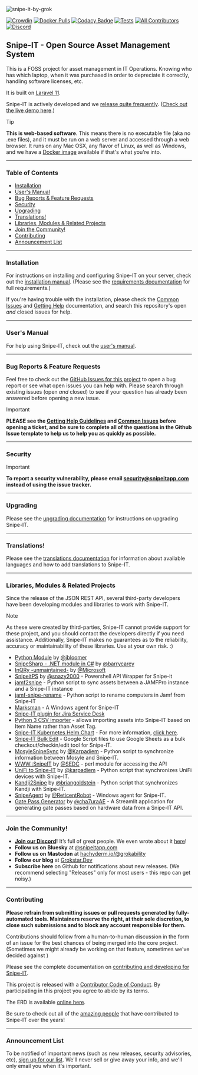 ![snipe-it-by-grok](https://github.com/snipe/snipe-it/assets/197404/b515673b-c7c8-4d9a-80f5-9fa58829a602)

[![Crowdin](https://d322cqt584bo4o.cloudfront.net/snipe-it/localized.svg)](https://crowdin.com/project/snipe-it) [![Docker Pulls](https://img.shields.io/docker/pulls/snipe/snipe-it.svg)](https://hub.docker.com/r/snipe/snipe-it/) [![Codacy Badge](https://app.codacy.com/project/badge/Grade/553ce52037fc43ea99149785afcfe641)](https://app.codacy.com/gh/snipe/snipe-it/dashboard?utm_source=gh&utm_medium=referral&utm_content=&utm_campaign=Badge_grade) [![Tests](https://github.com/snipe/snipe-it/actions/workflows/tests.yml/badge.svg)](https://github.com/snipe/snipe-it/actions/workflows/tests.yml)
[![All Contributors](https://img.shields.io/badge/all_contributors-331-orange.svg?style=flat-square)](#contributing) [![Discord](https://badgen.net/badge/icon/discord?icon=discord&label)](https://discord.gg/yZFtShAcKk)

## Snipe-IT - Open Source Asset Management System

This is a FOSS project for asset management in IT Operations. Knowing who has which laptop, when it was purchased in order to depreciate it correctly, handling software licenses, etc.

It is built on [Laravel 11](http://laravel.com).

Snipe-IT is actively developed and we [release quite frequently](https://github.com/snipe/snipe-it/releases). ([Check out the live demo here](https://snipeitapp.com/demo/).)

> [!TIP]
> __This is web-based software__. This means there is no executable file (aka no .exe files), and it must be run on a web server and accessed through a web browser. It runs on any Mac OSX, any flavor of Linux, as well as Windows, and we have a [Docker image](https://snipe-it.readme.io/docs/docker) available if that's what you're into.

-----

### Table of Contents
* [Installation](#installation)
* [User's Manual](#users-manual)
* [Bug Reports & Feature Requests](#bug-reports--feature-requests)
* [Security](#security)
* [Upgrading](#upgrading)
* [Translations!](#translations-)
* [Libraries, Modules & Related Projects](#libraries-modules--related-projects)
* [Join the Community!](#join-the-community)
* [Contributing](#contributing)
* [Announcement List](#announcement-list)


-----

### Installation

For instructions on installing and configuring Snipe-IT on your server, check out the [installation manual](https://snipe-it.readme.io/docs). (Please see the [requirements documentation](https://snipe-it.readme.io/docs/requirements) for full requirements.)

If you're having trouble with the installation, please check the [Common Issues](https://snipe-it.readme.io/docs/common-issues) and [Getting Help](https://snipe-it.readme.io/docs/getting-help) documentation, and search this repository's open *and* closed issues for help.

-----
### User's Manual
For help using Snipe-IT, check out the [user's manual](https://snipe-it.readme.io/docs/overview).

-----
### Bug Reports & Feature Requests

Feel free to check out the [GitHub Issues for this project](https://github.com/snipe/snipe-it/issues) to open a bug report or see what open issues you can help with. Please search through existing issues (open *and* closed) to see if your question has already been answered before opening a new issue.

> [!IMPORTANT]  
> **PLEASE see the [Getting Help Guidelines](https://snipe-it.readme.io/docs/getting-help) and [Common Issues](https://snipe-it.readme.io/docs/common-issues) before opening a ticket, and be sure to complete all of the questions in the Github Issue template to help us to help you as quickly as possible.**

-----

### Security

> [!IMPORTANT]
> **To report a security vulnerability, please email security@snipeitapp.com instead of using the issue tracker.**
-----


### Upgrading

Please see the [upgrading documentation](https://snipe-it.readme.io/docs/upgrading) for instructions on upgrading Snipe-IT.

------
### Translations!

Please see the [translations documentation](https://snipe-it.readme.io/docs/translations) for information about available languages and how to add translations to Snipe-IT.

-----

### Libraries, Modules & Related Projects

Since the release of the JSON REST API, several third-party developers have been developing modules and libraries to work with Snipe-IT.  

> [!NOTE]  
> As these were created by third-parties, Snipe-IT cannot provide support for these project, and you should contact the developers directly if you need assistance. Additionally, Snipe-IT makes no guarantees as to the reliability, accuracy or maintainability of these libraries. Use at your own risk. :)

- [Python Module](https://github.com/jbloomer/SnipeIT-PythonAPI) by [@jbloomer](https://github.com/jbloomer)
- [SnipeSharp - .NET module in C#](https://github.com/barrycarey/SnipeSharp) by [@barrycarey](https://github.com/barrycarey)
- [InQRy -unmaintained-](https://github.com/Microsoft/InQRy) by [@Microsoft](https://github.com/Microsoft)
- [SnipeitPS](https://github.com/snazy2000/SnipeitPS) by [@snazy2000](https://github.com/snazy2000) - Powershell API Wrapper for Snipe-it
- [jamf2snipe](https://github.com/grokability/jamf2snipe) - Python script to sync assets between a JAMFPro instance and a Snipe-IT instance
- [jamf-snipe-rename](https://macblog.org/jamf-snipe-rename/) - Python script to rename computers in Jamf from Snipe-IT
- [Marksman](https://github.com/Scope-IT/marksman) - A Windows agent for Snipe-IT
- [Snipe-IT plugin for Jira Service Desk](https://marketplace.atlassian.com/apps/1220964/snipe-it-for-jira)
- [Python 3 CSV importer](https://github.com/gastamper/snipeit-csvimporter) - allows importing assets into Snipe-IT based on Item Name rather than Asset Tag.
- [Snipe-IT Kubernetes Helm Chart](https://github.com/t3n/helm-charts/tree/master/snipeit) - For more information, [click here](https://hub.helm.sh/charts/t3n/snipeit).
- [Snipe-IT Bulk Edit](https://github.com/bricelabelle/snipe-it-bulkedit) - Google Script files to use Google Sheets as a bulk checkout/checkin/edit tool for Snipe-IT.
- [MosyleSnipeSync](https://github.com/RodneyLeeBrands/MosyleSnipeSync) by [@Karpadiem](https://github.com/Karpadiem) - Python script to synchronize information between Mosyle and Snipe-IT.
- [WWW::SnipeIT](https://github.com/SEDC/perl-www-snipeit) by [@SEDC](https://github.com/SEDC) - perl module for accessing the API
- [UniFi to Snipe-IT](https://github.com/RodneyLeeBrands/UnifiSnipeSync) by [@karpadiem](https://github.com/karpadiem) - Python script that synchronizes UniFi devices with Snipe-IT.
- [Kandji2Snipe](https://github.com/grokability/kandji2snipe) by [@briangoldstein](https://github.com/briangoldstein) - Python script that synchronizes Kandji with Snipe-IT.
- [SnipeAgent](https://github.com/ReticentRobot/SnipeAgent) by [@ReticentRobot](https://github.com/ReticentRobot) - Windows agent for Snipe-IT.
- [Gate Pass Generator](https://github.com/cha7uraAE/snipe-it-gate-pass-system) by [@cha7uraAE](https://github.com/cha7uraAE) - A Streamlit application for generating gate passes based on hardware data from a Snipe-IT API.

-----

### Join the Community!

- **[Join our Discord](https://discord.gg/yZFtShAcKk)!** It’s full of great people. We even wrote about it [here](https://grokstar.dev/culture/2024/06/the-unlikely-rise-of-discord-as-a-support-channel/)!
- **Follow us on Bluesky** at [@snipeitapp.com](https://bsky.app/profile/snipeitapp.com)
- **Follow us on Mastodon** at [hachyderm.io/@grokability](https://hachyderm.io/@grokability)
- **Follow our blog** at [Grokstar.Dev](https://grokstar.dev)
- **Subscribe here** on Github for notifications about new releases. (We recommend selecting "Releases" only for most users - this repo can get noisy.)

-----

### Contributing

**Please refrain from submitting issues or pull requests generated by fully-automated tools. Maintainers reserve the right, at their sole discretion, to close such submissions and to block any account responsible for them.** 

Contributions should follow from a human-to-human discussion in the form of an issue for the best chances of being merged into the core project. (Sometimes we might already be working on that feature, sometimes we've decided against )

Please see the complete documentation on [contributing and developing for Snipe-IT](https://snipe-it.readme.io/docs/contributing-overview).

This project is released with a [Contributor Code of Conduct](CODE_OF_CONDUCT.md). By participating in this project you agree to abide by its terms.

The ERD is available [online here](https://drawsql.app/templates/snipe-it).

Be sure to check out all of the [amazing people](CONTRIBUTORS.md) that have contributed to Snipe-IT over the years!

------
### Announcement List

To be notified of important news (such as new releases, security advisories, etc), [sign up for our list](http://eepurl.com/XyZKz). We'll never sell or give away your info, and we'll only email you when it's important.


